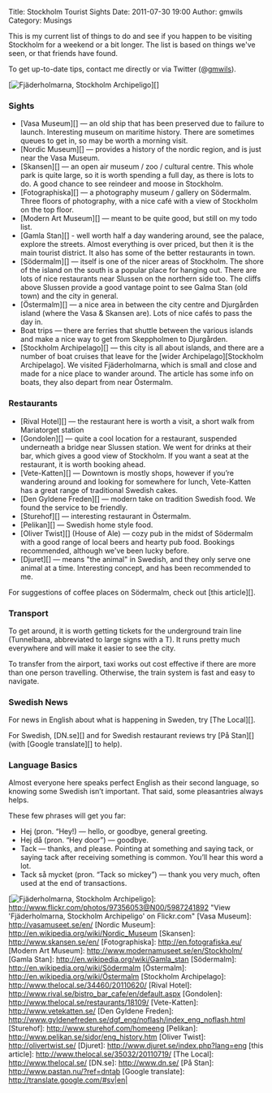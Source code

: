 Title: Stockholm Tourist Sights
Date: 2011-07-30 19:00
Author: gmwils
Category: Musings

This is my current list of things to do and see if you happen to be
visiting Stockholm for a weekend or a bit longer. The list is based on
things we've seen, or that friends have found.

To get up-to-date tips, contact me directly or via Twitter
(@[gmwils][]).

[![Fjäderholmarna, Stockholm Archipeligo][]][]

### Sights

-   [Vasa Museum][] — an old ship that has been preserved due to failure
    to launch. Interesting museum on maritime history. There are
    sometimes queues to get in, so may be worth a morning visit.
-   [Nordic Museum][] — provides a history of the nordic region, and is
    just near the Vasa Museum.
-   [Skansen][] — an open air museum / zoo / cultural centre. This whole
    park is quite large, so it is worth spending a full day, as there is
    lots to do. A good chance to see reindeer and moose in Stockholm.
-   [Fotographiska][] — a photography museum / gallery on Södermalm.
    Three floors of photography, with a nice café with a view of
    Stockholm on the top floor.
-   [Modern Art Museum][] — meant to be quite good, but still on my todo
    list.
-   [Gamla Stan][] - well worth half a day wandering around, see the
    palace, explore the streets. Almost everything is over priced, but
    then it is the main tourist district. It also has some of the better
    restaurants in town.
-   [Södermalm][] — itself is one of the nicer areas of Stockholm. The
    shore of the island on the south is a popular place for hanging out.
    There are lots of nice restaurants near Slussen on the northern side
    too. The cliffs above Slussen provide a good vantage point to see
    Galma Stan (old town) and the city in general.
-   [Östermalm][] — a nice area in between the city centre and
    Djurgården island (where the Vasa & Skansen are). Lots of nice cafés
    to pass the day in.
-   Boat trips — there are ferries that shuttle between the various
    islands and make a nice way to get from Skeppholmen to Djurgården.
-   [Stockholm Archipelago][] — this city is all about islands, and
    there are a number of boat cruises that leave for the [wider
    Archipelago][Stockholm Archipelago]. We visited Fjäderholmarna,
    which is small and close and made for a nice place to wander around.
    The article has some info on boats, they also depart from near
    Östermalm.

### Restaurants

-   [Rival Hotel][] — the restaurant here is worth a visit, a short walk
    from Mariatorget station
-   [Gondolen][] — quite a cool location for a restaurant, suspended
    underneath a bridge near Slussen station. We went for drinks at
    their bar, which gives a good view of Stockholm. If you want a seat
    at the restaurant, it is worth booking ahead.
-   [Vete-Katten][] — Downtown is mostly shops, however if you’re
    wandering around and looking for somewhere for lunch, Vete-Katten
    has a great range of traditional Swedish cakes.
-   [Den Gyldene Freden][] — modern take on tradition Swedish food. We
    found the service to be friendly.
-   [Sturehof][] — interesting restaurant in Östermalm.
-   [Pelikan][] — Swedish home style food.
-   [Oliver Twist][] (House of Ale) — cozy pub in the midst of Södermalm
    with a good range of local beers and hearty pub food. Bookings
    recommended, although we've been lucky before.
-   [Djuret][] — means "the animal" in Swedish, and they only serve one
    animal at a time. Interesting concept, and has been recommended to
    me.

For suggestions of coffee places on Södermalm, check out [this
article][].

### Transport

To get around, it is worth getting tickets for the underground train
line (Tunnelbana, abbreviated to large signs with a T). It runs pretty
much everywhere and will make it easier to see the city.

To transfer from the airport, taxi works out cost effective if there are
more than one person travelling. Otherwise, the train system is fast and
easy to navigate.

### Swedish News

For news in English about what is happening in Sweden, try [The
Local][].

For Swedish, [DN.se][] and for Swedish restaurant reviews try [På
Stan][] (with [Google translate][] to help).

### Language Basics

Almost everyone here speaks perfect English as their second language, so
knowing some Swedish isn’t important. That said, some pleasantries
always helps.

These few phrases will get you far:

-   Hej (pron. “Hey!) — hello, or goodbye, general greeting.
-   Hej då (pron. “Hey door”) — goodbye.
-   Tack — thanks, and please. Pointing at something and saying tack, or
    saying tack after receiving something is common. You’ll hear this
    word a lot.
-   Tack så mycket (pron. “Tack so mickey”) — thank you very much, often
    used at the end of transactions.

  [gmwils]: http://twitter.com/gmwils
  [Fjäderholmarna, Stockholm Archipeligo]: http://farm7.static.flickr.com/6026/5987241892_973d037135.jpg
    "Fjäderholmarna, Stockholm Archipeligo"
  [![Fjäderholmarna, Stockholm Archipeligo][]]: http://www.flickr.com/photos/97356053@N00/5987241892
    "View 'Fjäderholmarna, Stockholm Archipeligo' on Flickr.com"
  [Vasa Museum]: http://vasamuseet.se/en/
  [Nordic Museum]: http://en.wikipedia.org/wiki/Nordic_Museum
  [Skansen]: http://www.skansen.se/en/
  [Fotographiska]: http://en.fotografiska.eu/
  [Modern Art Museum]: http://www.modernamuseet.se/en/Stockholm/
  [Gamla Stan]: http://en.wikipedia.org/wiki/Gamla_stan
  [Södermalm]: http://en.wikipedia.org/wiki/Södermalm
  [Östermalm]: http://en.wikipedia.org/wiki/Östermalm
  [Stockholm Archipelago]: http://www.thelocal.se/34460/20110620/
  [Rival Hotel]: http://www.rival.se/bistro_bar_cafe/en/default.aspx
  [Gondolen]: http://www.thelocal.se/restaurants/18109/
  [Vete-Katten]: http://www.vetekatten.se/
  [Den Gyldene Freden]: http://www.gyldenefreden.se/dgf_eng/noflash/index_eng_noflash.html
  [Sturehof]: http://www.sturehof.com/homeeng
  [Pelikan]: http://www.pelikan.se/sidor/eng_history.htm
  [Oliver Twist]: http://olivertwist.se/
  [Djuret]: http://www.djuret.se/index.php?lang=eng
  [this article]: http://www.thelocal.se/35032/20110719/
  [The Local]: http://www.thelocal.se/
  [DN.se]: http://www.dn.se/
  [På Stan]: http://www.pastan.nu/?ref=dntab
  [Google translate]: http://translate.google.com/#sv|en|
